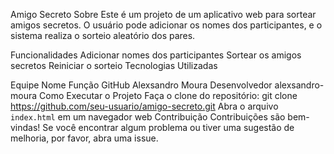 Amigo Secreto
Sobre
Este é um projeto de um aplicativo web para sortear amigos secretos. O usuário pode adicionar os nomes dos participantes, e o sistema realiza o sorteio aleatório dos pares.

Funcionalidades
Adicionar nomes dos participantes
Sortear os amigos secretos
Reiniciar o sorteio
Tecnologias Utilizadas
  
Equipe
Nome	Função	GitHub
Alexsandro Moura	Desenvolvedor	alexsandro-moura
Como Executar o Projeto
Faça o clone do repositório: git clone https://github.com/seu-usuario/amigo-secreto.git
Abra o arquivo `index.html` em um navegador web
Contribuição
Contribuições são bem-vindas! Se você encontrar algum problema ou tiver uma sugestão de melhoria, por favor, abra uma issue.
